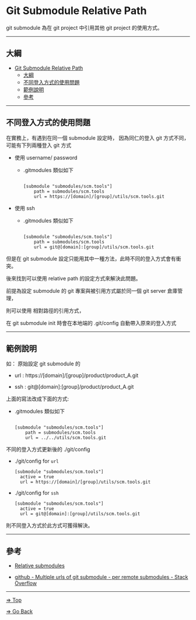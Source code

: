 # Git Submodule Relative Path

git submodule 為在 git project 中引用其他 git project 的使用方式。

---

## 大綱

- [Git Submodule Relative Path](#git-submodule-relative-path)
  - [大綱](#大綱)
  - [不同登入方式的使用問題](#不同登入方式的使用問題)
  - [範例說明](#範例說明)
  - [參考](#參考)

---

## 不同登入方式的使用問題

在實務上，有遇到在同一個 submodule 設定時，
因為同仁的登入 git 方式不同，可能有下列兩種登入 git 方式

- 使用 username/ password

  - .gitmodules 類似如下

    ```text

    [submodule "submodules/scm.tools"]
        path = submodules/scm.tools
        url = https://[domain]/[group]/utils/scm.tools.git

    ```

- 使用 ssh

  - .gitmodules 類似如下

    ```text

    [submodule "submodules/scm.tools"]
        path = submodules/scm.tools
        url = git@[domain]:[group]/utils/scm.tools.git

    ```

但是在 git submodule 設定只能用其中一種方法，此時不同的登入方式會有衝突。

後來找到可以使用 relative path 的設定方式來解決此問題。

前提為設定 submodule 的 git 專案與被引用方式屬於同一個 git server 倉庫管理，

則可以使用 相對路徑的引用方式，

在 git submodule init 時會在本地端的 .git/config 自動帶入原來的登入方式

---

## 範例說明

如： 原始設定 git submodule 的

- url : https://[domain]/[group]/product/product_A.git

- ssh : git@[domain]:[group]/product/product_A.git

上面的寫法改成下面的方式:

- .gitmodules 類似如下

  ```text

  [submodule "submodules/scm.tools"]
      path = submodules/scm.tools
      url = ../../utils/scm.tools.git

  ```

不同的登入方式更新後的 ./git/config

- ./git/config for `url`

  ``` text
  [submodule "submodules/scm.tools"]
    active = true
    url = https://[domain]/[group]/utils/scm.tools.git

  ```

- ./git/config for `ssh`

  ``` text
  [submodule "submodules/scm.tools"]
    active = true
    url = git@[domain]:[group]/utils/scm.tools.git

  ```

則不同登入方式於此方式可獲得解決。

---

## 參考

- [Relative submodules](http://blog.tremily.us/posts/Relative_submodules/)

- [github - Multiple urls of git submodule - per remote submodules - Stack Overflow](https://stackoverflow.com/questions/32317365/multiple-urls-of-git-submodule-per-remote-submodules)

---

[=> Top](#git-submodule-relative-path)

[=> Go Back](../README.md)
